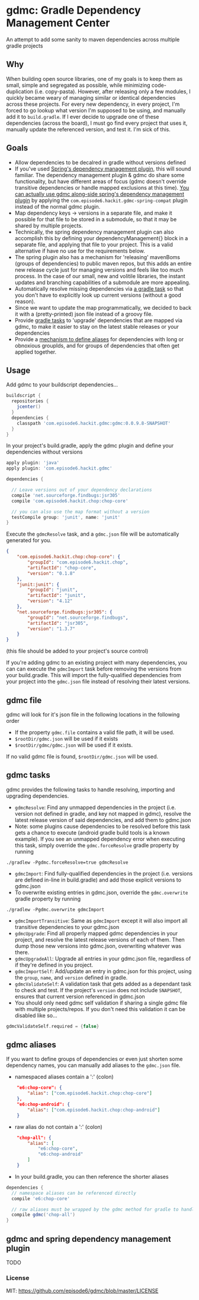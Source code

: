gdmc: Gradle Dependency Management Center
=========================================
An attempt to add some sanity to maven dependencies across multiple gradle projects

## Why
When building open source libraries, one of my goals is to keep them as small, simple and segregated as possible, while minimizing code-duplication (i.e. copy-pasta). However, after releasing only a few modules, I quickly became weary of managing similar or identical dependencies across these projects. For every new dependency, in every project, I'm forced to go lookup what version I'm supposed to be using, and manually add it to `build.gradle`.  If I ever decide to upgrade one of these dependencies (across the board), I must go find every project that uses it, manually update the referenced version, and test it. I'm sick of this.

## Goals
- Allow dependencies to be decalred in gradle without versions defined
 - If you've used [Spring's dependency management plugin](https://github.com/spring-gradle-plugins/dependency-management-plugin), this will sound familiar. The dependency management plugin & gdmc do share some functionality, but have different areas of focus (gdmc doesn't override transitive dependencies or handle mapped exclusions at this time). [You can actually use gdmc along-side spring's dependency management plugin](#gdmc-and-spring-dependency-management-plugin) by applying the `com.episode6.hackit.gdmc-spring-compat` plugin instead of the normal gdmc plugin.
- Map dependency keys -> versions in a separate file, and make it possible for that file to be stored in a submodule, so that it may be shared by multiple projects.
 - Technically, the spring dependency management plugin can also accomplish this by defining your dependencyManagement{} block in a separate file, and applying that file to your project. This is a valid alternative if have no use for the requirements below.
 - The spring plugin also has a mechanism for 'releasing' mavenBoms (groups of dependencies) to public maven repos, but this adds an entire new release cycle just for managing versions and feels like too much process. In the case of our small, new and volitile libraries, the instant updates and branching capabilities of a submodule are more appealing.
- Automatically resolve missing dependencies via [a gradle task](#gdmc-tasks) so that you don't have to explicitly look up current versions (without a good reason).
 - Since we want to update the map programmatically, we decided to back it with a (pretty-printed) json file instead of a groovy file.
- Provide [gradle tasks](#gdmc-tasks) to 'upgrade' dependencies that are mapped via gdmc, to make it easier to stay on the latest stable releases or your dependencies
- Provide a [mechanism to define aliases](#gdmc-aliases) for dependencies with long or obnoxious groupIds, and for groups of dependencies that often get applied together.

## Usage
Add gdmc to your buildscript dependencies...
```groovy
buildscript {
  repositories {
    jcenter()
  }
  dependencies {
    classpath 'com.episode6.hackit.gdmc:gdmc:0.0.9.8-SNAPSHOT'
  }
}
```

In your project's build.gradle, apply the gdmc plugin and define your dependencies without versions
```groovy
apply plugin: 'java'
apply plugin: 'com.episode6.hackit.gdmc'

dependencies {

  // Leave versions out of your dependency declarations
  compile 'net.sourceforge.findbugs:jsr305'
  compile 'com.episode6.hackit.chop:chop-core'

  // you can also use the map format without a version
  testCompile group: 'junit', name: 'junit'
}
```

Execute the `gdmcResolve` task, and a `gdmc.json` file will be automatically generated for you.
```json
{
    "com.episode6.hackit.chop:chop-core": {
        "groupId": "com.episode6.hackit.chop",
        "artifactId": "chop-core",
        "version": "0.1.8"
    },
    "junit:junit": {
        "groupId": "junit",
        "artifactId": "junit",
        "version": "4.12"
    },
    "net.sourceforge.findbugs:jsr305": {
        "groupId": "net.sourceforge.findbugs",
        "artifactId": "jsr305",
        "version": "1.3.7"
    }
}
```
(this file should be added to your project's source control)

If you're adding gdmc to an existing project with many dependencies, you can can execute the `gdmcImport` task before removing the versions from your build.gradle. This will import the fully-qualified dependencies from your project into the `gdmc.json` file instead of resolving their latest versions.


## gdmc file
gdmc will look for it's json file in the following locations in the following order
- If the property `gdmc.file` contains a valid file path, it will be used.
- `$rootDir/gdmc.json` will be used if it exists
- `$rootDir/gdmc/gdmc.json` will be used if it exists.

If no valid gdmc file is found, `$rootDir/gdmc.json` will be used.

## gdmc tasks
gdmc provides the following tasks to handle resolving, importing and upgrading dependencies.
- `gdmcResolve`: Find any unmapped dependencies in the project (i.e. version not defined in gradle, and key not mapped in gdmc), resolve the latest release version of said dependencies, and add them to gdmc.json
 - Note: some plugins cause dependencies to be resolved before this task gets a chance to execute (android gradle build tools is a known example). If you see an unmapped dependency error when executing this task, simply override the `gdmc.forceResolve` gradle property by running
 ```
 ./gradlew -Pgdmc.forceResolve=true gdmcResolve
 ```
- `gdmcImport`: Find fully-qualified dependencies in the project (i.e. versions are defined in-line in build.gradle) and add those explicit versions to gdmc.json
 - To overwrite existing entries in gdmc.json, override the `gdmc.overwrite` gradle property by running
 ```
 ./gradlew -Pgdmc.overwrite gdmcImport
 ```
- `gdmcImportTransitive`: Same as `gdmcImport` except it will also import all transitive dependencies to your gdmc.json
- `gdmcUpgrade`: Find all properly mapped gdmc dependencies in your project, and resolve the latest release versions of each of them. Then dump those new versions into gdmc.json, overwriting whatever was there.
- `gdmcUpgradeAll`: Upgrade all entries in your gdmc.json file, regardless of if they're defined in you project.
- `gdmcImportSelf`: Add/update an entry in gdmc.json for this project, using the `group`, `name`, and `version` defined in gradle.
- `gdmcValidateSelf`: A validation task that gets added as a dependant task to check and test. If the project's `version` does not include `SNAPSHOT`, ensures that current version referenced in gdmc.json
 - You should only need gdmc self validation if sharing a single gdmc file with multiple projects/repos. If you don't need this validation it can be disabled like so...
 ```groovy
 gdmcValidateSelf.required = {false}
 ```

## gdmc aliases
If you want to define groups of dependencies or even just shorten some dependency names, you can manually add aliases to the `gdmc.json` file.

- namespaced aliases contain a ':' (colon)

```json
    "e6:chop-core": {
        "alias": ["com.episode6.hackit.chop:chop-core"]
    },
    "e6:chop-android": {
        "alias": ["com.episode6.hackit.chop:chop-android"]
    }
```

- raw alias do not contain a ':' (colon)

```json
    "chop-all": {
        "alias": [
            "e6:chop-core",
            "e6:chop-android"
        ]
    }
```

- In your build.gradle, you can then reference the shorter aliases

```groovy
dependencies {
  // namespace aliases can be referenced directly
  compile 'e6:chop-core'

  // raw aliases must be wrapped by the gdmc method for gradle to handle them properly
  compile gdmc('chop-all')
}
```

## gdmc and spring dependency management plugin

TODO


### License
MIT: https://github.com/episode6/gdmc/blob/master/LICENSE